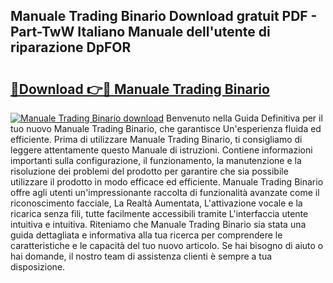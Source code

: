 ## Manuale Trading Binario Download gratuit PDF - Part-TwW Italiano Manuale dell'utente di riparazione DpFOR

# <h2><a href="http://dfgvame.blite.top/?on=Manuale+Trading+Binario">🔗Download 👉🔴 Manuale Trading Binario</a></h2>

[![Manuale Trading Binario download](https://i.imgur.com/lujVjoI.png)](http://dfgvame.blite.top/?on=Manuale+Trading+Binario)
Benvenuto nella Guida Definitiva per il tuo nuovo Manuale Trading Binario, che garantisce Un'esperienza fluida ed efficiente. Prima di utilizzare Manuale Trading Binario, ti consigliamo di leggere attentamente questo Manuale di istruzioni. Contiene informazioni importanti sulla configurazione, il funzionamento, la manutenzione e la risoluzione dei problemi del prodotto per garantire che sia possibile utilizzare il prodotto in modo efficace ed efficiente. Manuale Trading Binario offre agli utenti un'impressionante raccolta di funzionalità avanzate come il riconoscimento facciale, La Realtà Aumentata, L'attivazione vocale e la ricarica senza fili, tutte facilmente accessibili tramite L'interfaccia utente intuitiva e intuitiva. Riteniamo che Manuale Trading Binario sia stata una guida dettagliata e informativa alla tua ricerca per comprendere le caratteristiche e le capacità del tuo nuovo articolo. Se hai bisogno di aiuto o hai domande, il nostro team di assistenza clienti è sempre a tua disposizione.
